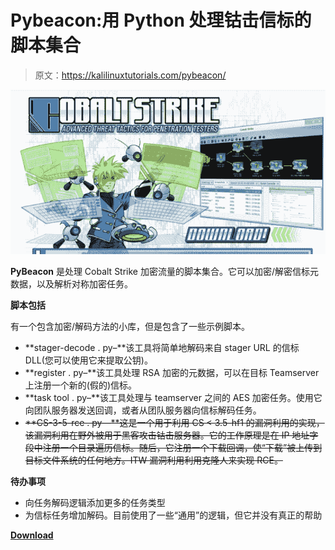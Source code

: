 # Pybeacon:用 Python 处理钴击信标的脚本集合

> 原文：<https://kalilinuxtutorials.com/pybeacon/>

[![Pybeacon  : A Collection Of Scripts For Dealing With Cobalt Strike Beacons In Python](img//eefbdc147038f1d736856f2ba3c482a1.png "Pybeacon  : A Collection Of Scripts For Dealing With Cobalt Strike Beacons In Python")](https://1.bp.blogspot.com/-vrDEjpt7O7M/YERwHEZYWOI/AAAAAAAAIcc/83VGqFcleechZGc8wJ9PGTRCo5Ml8eYMQCLcBGAsYHQ/s728/PyBeacon.png)

**PyBeacon** 是处理 Cobalt Strike 加密流量的脚本集合。它可以加密/解密信标元数据，以及解析对称加密任务。

**脚本包括**

有一个包含加密/解码方法的小库，但是包含了一些示例脚本。

*   **stager-decode . py–**该工具将简单地解码来自 stager URL 的信标 DLL(您可以使用它来提取公钥)。
*   **register . py–**该工具处理 RSA 加密的元数据，可以在目标 Teamserver 上注册一个新的(假的)信标。
*   **task tool . py–**该工具处理与 teamserver 之间的 AES 加密任务。使用它向团队服务器发送回调，或者从团队服务器向信标解码任务。
*   ~~**CS-3-5-rce . py—**这是一个用于利用 CS < 3.5-hf1 的漏洞利用的实现，该漏洞利用在野外被用于黑客攻击钴击服务器。它的工作原理是在 IP 地址字段中注册一个目录遍历信标。随后，它注册一个下载回调，使“下载”被上传到目标文件系统的任何地方。ITW 漏洞利用利用克隆人来实现 RCE。~~

**待办事项**

*   向任务解码逻辑添加更多的任务类型
*   为信标任务增加解码。目前使用了一些“通用”的逻辑，但它并没有真正的帮助

[**Download**](https://github.com/nccgroup/pybeacon)